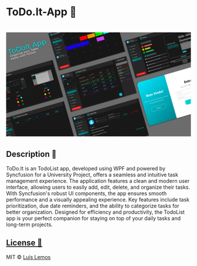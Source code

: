 # ToDo.It-App 📅

# ![(https://github.com/luisandrelemos/)](https://github.com/luisandrelemos/ToDo.It-App/blob/32d028f1295ed306bf814861e41a9883abb052c8/UTAD.ToDo.It-App/Aplica%C3%A7%C3%A3o%20ToDo.IT/Images/ToDoIt%20App.jpg)

## Description 📑
ToDo.It is an TodoList app, developed using WPF and powered by Syncfusion for a University Project, offers a seamless and intuitive task management experience. The application features a clean and modern user interface, allowing users to easily add, edit, delete, and organize their tasks. With Syncfusion's robust UI components, the app ensures smooth performance and a visually appealing experience. Key features include task prioritization, due date reminders, and the ability to categorize tasks for better organization. Designed for efficiency and productivity, the TodoList app is your perfect companion for staying on top of your daily tasks and long-term projects.

## [License 🔐](https://github.com/luisandrelemos/luisandrelemos.github.io/blob/main/LICENSE.md)

MIT © [Luís Lemos ](https://github.com/luisandrelemos)
